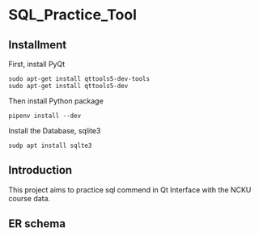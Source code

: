 # SQL_Practice_Tool

## Installment
First, install PyQt
```
sudo apt-get install qttools5-dev-tools
sudo apt-get install qttools5-dev
```
Then install Python package
```
pipenv install --dev
```
Install the Database, sqlite3
```
sudp apt install sqlte3
```

## Introduction
This project aims to practice sql commend in Qt Interface with the NCKU course data.

## ER schema

